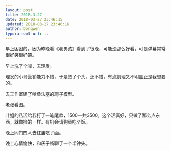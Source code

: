 ```yaml
---
layout: post
title: 2018.3.27
date: 2018-03-27 23:46:15
updated: 2018-03-27 23:46:16
author: Dongwen
typora-root-url: ..
---
```




早上困困的，因为昨晚看《老男孩》看到了很晚，可能没那么好看，可是弹幕常常很好笑很好笑。

早上洗了个澡，去理发。

理发的小哥营销能力不错，于是烫了个头，还不错，有点肌理又不明显正是我想要的。

去工作室建了哈桑法塞的房子模型。

老张看图。

叶姐的私活给我打了一笔尾款，1500一共3500。这个活真好，只做了那么点东西，就像捡的一样。有机会请狗蛋吃个饭。

晚上同门四人去红庙吃了面。

晚上心情愉快，和灰子畅聊了一个半钟头。 
